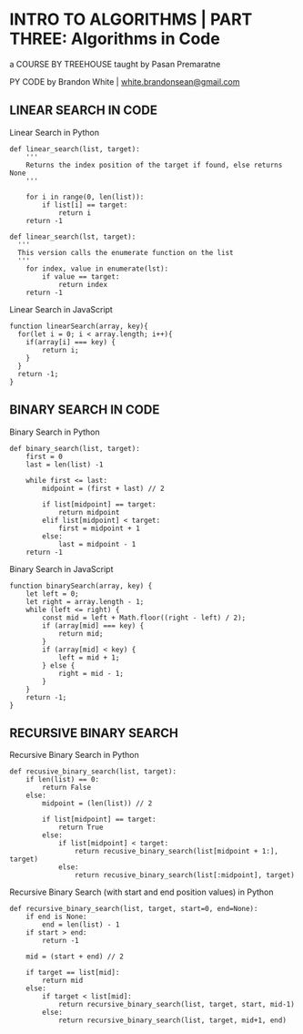 # INTRO TO ALGORITHMS | PART THREE: Algorithms in Code

a COURSE BY TREEHOUSE
taught by Pasan Premaratne

PY CODE by Brandon White | white.brandonsean@gmail.com

## LINEAR SEARCH IN CODE

Linear Search in Python
````
def linear_search(list, target):
    '''
    Returns the index position of the target if found, else returns None
    '''

    for i in range(0, len(list)):
        if list[i] == target:
            return i
    return -1
````
````
def linear_search(lst, target):
  '''
  This version calls the enumerate function on the list
  '''
    for index, value in enumerate(lst):
        if value == target:
            return index
    return -1
````

Linear Search in JavaScript
````
function linearSearch(array, key){
  for(let i = 0; i < array.length; i++){
    if(array[i] === key) {
        return i;
    }
  }
  return -1;
}
````

## BINARY SEARCH IN CODE

Binary Search in Python
````
def binary_search(list, target):
    first = 0
    last = len(list) -1

    while first <= last:
        midpoint = (first + last) // 2

        if list[midpoint] == target:
            return midpoint
        elif list[midpoint] < target:
            first = midpoint + 1
        else: 
            last = midpoint - 1
    return -1
````

Binary Search in JavaScript
````
function binarySearch(array, key) {
    let left = 0;
    let right = array.length - 1;
    while (left <= right) {
        const mid = left + Math.floor((right - left) / 2);
        if (array[mid] === key) {
            return mid;
        }
        if (array[mid] < key) {
            left = mid + 1;
        } else {
            right = mid - 1;
        }
    }
    return -1;
}
````

## RECURSIVE BINARY SEARCH

Recursive Binary Search in Python
````
def recusive_binary_search(list, target):
    if len(list) == 0:
        return False
    else:
        midpoint = (len(list)) // 2

        if list[midpoint] == target:
            return True
        else:
            if list[midpoint] < target:
                return recusive_binary_search(list[midpoint + 1:], target)
            else:
                return recusive_binary_search(list[:midpoint], target)
````

Recursive Binary Search (with start and end position values) in Python
````
def recursive_binary_search(list, target, start=0, end=None):
    if end is None:
        end = len(list) - 1
    if start > end:
        return -1

    mid = (start + end) // 2

    if target == list[mid]:
        return mid
    else:
        if target < list[mid]:
            return recursive_binary_search(list, target, start, mid-1)
        else:
            return recursive_binary_search(list, target, mid+1, end)
````
